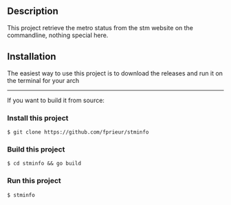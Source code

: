 ## Description ##
This project retrieve the metro status from the stm website on the commandline, nothing special here.

## Installation ##
The easiest way to use this project is to download the releases and run it on the terminal for your arch

---

If you want to build it from source:
### Install this project ###
`$ git clone https://github.com/fprieur/stminfo`

### Build this project ###
`$ cd stminfo && go build`

### Run this project ###
`$ stminfo`